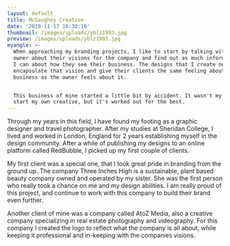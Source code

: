 ```yaml
---
layout: default
title: McGaughey Creative
date: '2019-11-17 16:30:10'
thumbnail: /images/uploads/yblz1993.jpg
preview: /images/uploads/yblz1993.jpg
myangle: >-
  When approaching my branding projects, I like to start by talking with the
  owner about their visions for the company and find out as much information as
  I can about how they see their business. The designs that I create need to
  encapsulate that vision and give their clients the same feeling about the
  business as the owner feels about it. 


  This business of mine started a little bit by accident. It wasn't my plan to
  start my own creative, but it's worked out for the best.
---
```

Through my years in this field, I have found my footing as a graphic designer and travel photographer. After my studies at Sheridan College, I lived and worked in London, England for 2 years establishing myself in the design community. After a while of publishing my designs to an online platform called RedBubble, I picked up my first couple of clients. 

My first client was a special one, that I took great pride in branding from the ground up. The company Three Inches High is a sustainable, plant based beauty company owned and operated by my sister. She was the first person who really took a chance on me and my design abilities. I am really proud of this project, and continue to work with this company to build their brand even further. 

Another client of mine was a company called AtoZ Media, also a creative company specializing in real estate photography and videography. For this company I created the logo to reflect what the company is all about, while keeping it professional and in-keeping with the companies visions.
